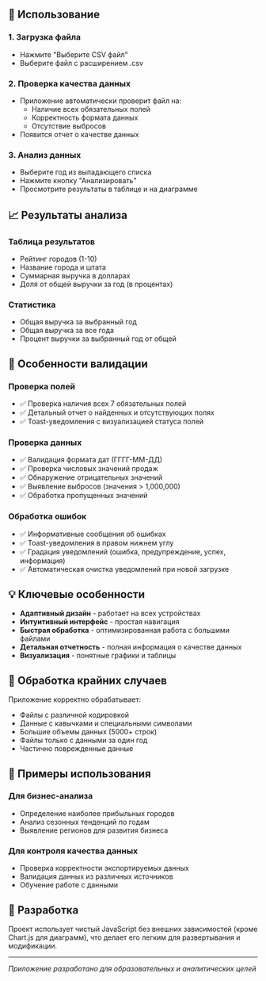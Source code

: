 ## 🚀 Использование

### 1. Загрузка файла

- Нажмите "Выберите CSV файл"
- Выберите файл с расширением .csv

### 2. Проверка качества данных

- Приложение автоматически проверит файл на:
  - Наличие всех обязательных полей
  - Корректность формата данных
  - Отсутствие выбросов
- Появится отчет о качестве данных

### 3. Анализ данных

- Выберите год из выпадающего списка
- Нажмите кнопку "Анализировать"
- Просмотрите результаты в таблице и на диаграмме

## 📈 Результаты анализа

### Таблица результатов

- Рейтинг городов (1-10)
- Название города и штата
- Суммарная выручка в долларах
- Доля от общей выручки за год (в процентах)

### Статистика

- Общая выручка за выбранный год
- Общая выручка за все года
- Процент выручки за выбранный год от общей

## 🎯 Особенности валидации

### Проверка полей

- ✅ Проверка наличия всех 7 обязательных полей
- ✅ Детальный отчет о найденных и отсутствующих полях
- ✅ Toast-уведомления с визуализацией статуса полей

### Проверка данных

- ✅ Валидация формата дат (ГГГГ-ММ-ДД)
- ✅ Проверка числовых значений продаж
- ✅ Обнаружение отрицательных значений
- ✅ Выявление выбросов (значения > 1,000,000)
- ✅ Обработка пропущенных значений

### Обработка ошибок

- ✅ Информативные сообщения об ошибках
- ✅ Toast-уведомления в правом нижнем углу
- ✅ Градация уведомлений (ошибка, предупреждение, успех, информация)
- ✅ Автоматическая очистка уведомлений при новой загрузке

## 💡 Ключевые особенности

- **Адаптивный дизайн** - работает на всех устройствах
- **Интуитивный интерфейс** - простая навигация
- **Быстрая обработка** - оптимизированная работа с большими файлами
- **Детальная отчетность** - полная информация о качестве данных
- **Визуализация** - понятные графики и таблицы

## 🐛 Обработка крайних случаев

Приложение корректно обрабатывает:

- Файлы с различной кодировкой
- Данные с кавычками и специальными символами
- Большие объемы данных (5000+ строк)
- Файлы только с данными за один год
- Частично поврежденные данные

## 📝 Примеры использования

### Для бизнес-анализа

- Определение наиболее прибыльных городов
- Анализ сезонных тенденций по годам
- Выявление регионов для развития бизнеса

### Для контроля качества данных

- Проверка корректности экспортируемых данных
- Валидация данных из различных источников
- Обучение работе с данными

## 🔧 Разработка

Проект использует чистый JavaScript без внешних зависимостей (кроме Chart.js для диаграмм), что делает его легким для развертывания и модификации.

---

_Приложение разработано для образовательных и аналитических целей_
